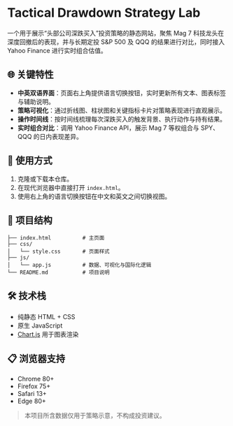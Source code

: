 # Tactical Drawdown Strategy Lab

一个用于展示“头部公司深跌买入”投资策略的静态网站，聚焦 Mag 7 科技龙头在深度回撤后的表现，并与长期定投 S&P 500 及 QQQ 的结果进行对比，同时接入 Yahoo Finance 进行实时组合估值。

## 🌐 关键特性
- **中英双语界面**：页面右上角提供语言切换按钮，实时更新所有文本、图表标签与辅助说明。
- **策略可视化**：通过折线图、柱状图和关键指标卡片对策略表现进行直观展示。
- **操作时间线**：按时间线梳理每次深跌买入的触发背景、执行动作与持有结果。
- **实时组合对比**：调用 Yahoo Finance API，展示 Mag 7 等权组合与 SPY、QQQ 的日内表现差异。

## 🚀 使用方式
1. 克隆或下载本仓库。
2. 在现代浏览器中直接打开 `index.html`。
3. 使用右上角的语言切换按钮在中文和英文之间切换视图。

## 🧱 项目结构
```
├── index.html          # 主页面
├── css/
│   └── style.css       # 页面样式
├── js/
│   └── app.js          # 数据、可视化与国际化逻辑
└── README.md           # 项目说明
```

## 🛠️ 技术栈
- 纯静态 HTML + CSS
- 原生 JavaScript
- [Chart.js](https://www.chartjs.org/) 用于图表渲染

## 📋 浏览器支持
- Chrome 80+
- Firefox 75+
- Safari 13+
- Edge 80+

> 本项目所含数据仅用于策略示意，不构成投资建议。
